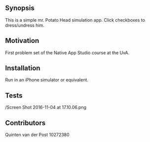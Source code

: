 ## Synopsis

This is a simple mr. Potato Head simulation app. Click checkboxes to dress/undress him.

## Motivation

First problem set of the Native App Studio course at the UvA.

## Installation

Run in an iPhone simulator or equivalent.


## Tests
/Screen Shot 2016-11-04 at 17.10.06.png


## Contributors

Quinten van der Post
10272380

